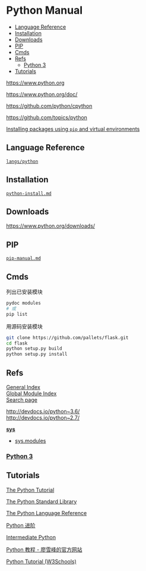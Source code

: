 <!-- omit in toc -->
# Python Manual

- [Language Reference](#language-reference)
- [Installation](#installation)
- [Downloads](#downloads)
- [PIP](#pip)
- [Cmds](#cmds)
- [Refs](#refs)
  - [Python 3](#python-3)
- [Tutorials](#tutorials)

<https://www.python.org>

<https://www.python.org/doc/>

<https://github.com/python/cpython>

<https://github.com/topics/python>

[Installing packages using `pip` and virtual environments](https://packaging.python.org/guides/installing-using-pip-and-virtual-environments/)

## Language Reference

[`langs/python`](/langs/python/README.md)

## Installation

[`python-install.md`](python-install.md)

## Downloads

<https://www.python.org/downloads/>

## PIP

[`pip-manual.md`](pip-manual.md)

## Cmds

列出已安装模块

```bash
pydoc modules
# 或
pip list
```

用源码安装模块

```bash
git clone https://github.com/pallets/flask.git
cd flask
python setup.py build
python setup.py install
```

## Refs

[General Index](https://docs.python.org/3/genindex.html) \
[Global Module Index](https://docs.python.org/3/py-modindex.html) \
[Search page](https://docs.python.org/3/search.html)

http://devdocs.io/python~3.6/ \
http://devdocs.io/python~2.7/

**[sys](https://docs.python.org/3.6/library/sys.html)**

- [sys.modules](https://docs.python.org/3.6/library/sys.html#sys.modules)

### [Python 3](https://docs.python.org/3/)

## Tutorials

[The Python Tutorial](https://docs.python.org/3/tutorial/)

[The Python Standard Library](https://docs.python.org/3/library/index.html)

[The Python Language Reference](https://docs.python.org/3.6/reference/index.html)

[Python 进阶](https://github.com/eastlakeside/interpy-zh)

[Intermediate Python](https://github.com/yasoob/intermediatePython)

[Python 教程 - 廖雪峰的官方网站](https://www.liaoxuefeng.com/wiki/1016959663602400)

[Python Tutorial (W3Schools)](https://www.w3schools.com/python/default.asp)
